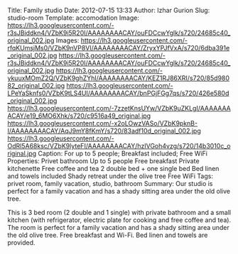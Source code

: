 Title: Family studio
Date: 2012-07-15 13:33
Author: Izhar Gurion
Slug: studio-room
Template: accomodation
Image: https://lh3.googleusercontent.com/-r3sJBiddkn4/VZbK9i5R20I/AAAAAAAACAY/ouFDCcwYglk/s720/24685c40_original_002.jpg
Images: https://lh3.googleusercontent.com/-rfqKUmsjMs0/VZbK9nVP8VI/AAAAAAAACAY/ZryxYPJfVxA/s720/6dba391e_original_002.jpg
        https://lh3.googleusercontent.com/-r3sJBiddkn4/VZbK9i5R20I/AAAAAAAACAY/ouFDCcwYglk/s720/24685c40_original_002.jpg
        https://lh3.googleusercontent.com/-ykuuxMOmZ2Q/VZbK9ghZYhI/AAAAAAAACAY/KEZ1RJ86XRI/s720/85d98082_original_002.jpg
        https://lh3.googleusercontent.com/-LPeYaSknfs0/VZbK9tLS4UI/AAAAAAAACAY/bnPGjFGg7qs/s720/426e580d_original_002.jpg
        https://lh3.googleusercontent.com/-7zzetKnsUYw/VZbK9uZKLgI/AAAAAAAACAY/e19_6MO6Xhk/s720/c9516a49_original.jpg
        https://lh3.googleusercontent.com/-x2oLOwzVASo/VZbK9pknB-I/AAAAAAAACAY/AqJ9mY8fKmY/s720/83adf10d_original_002.jpg
        https://lh3.googleusercontent.com/-OdRl5A68ksc/VZbK9lyteFI/AAAAAAAACAY/hzIVGoh4vzg/s720/14b3010c_original.jpg
Caption: For up to 5 people; Breakfast included; Free WiFi
Properties: Privet bathroom
            Up to 5 people
            Free breakfast
            Private kitchenette
            Free coffee and tea
            2 double bed + one single bed
            Bed linen and towels included
            Shady retreat under the olive tree
            Free WiFi
Tags: privet room, family vacation, studio, bathroom
Summary: Our studio is perfect for a family vacation and has a shady sitting area under the old olive tree.

This is 3 bed room (2 double and 1 single) with private bathroom and a small kitchen (with refrigerator, electric plate for cooking and free coffee and tea).
The room is perfect for a family vacation and has a shady sitting area under the old olive tree. Free breakfast and Wi-Fi. Bed linen and towels are provided.
